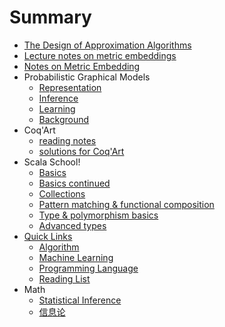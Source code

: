 # Summary
* [The Design of Approximation Algorithms](Algo/DAA.md)
* [Lecture notes on metric embeddings](Algo/metric_embedding.md)
* [Notes on Metric Embedding](Algo/metric_note.md)
* Probabilistic Graphical Models
  * [Representation](ML/PGM_1_Representation.md)
  * [Inference](ML/PGM_2_Inference.md)
  * [Learning](ML/PGM_3_Learning.md)
  * [Background](ML/PGM_A_Background.md)
* Coq'Art
  * [reading notes](PL/Coq/coq_art_note.md)
  * [solutions for Coq'Art](PL/Coq/coq_art_exercise.md)
* Scala School!
  * [Basics](PL/Scala/scala_school_basics.md)
  * [Basics continued](PL/Scala/scala_school_basics2.md)
  * [Collections](PL/Scala/scala_school_collections.md)
  * [Pattern matching & functional composition](PL/Scala/scala_school_PMFC.md)
  * [Type & polymorphism basics](PL/Scala/scala_school_type_basics.md)
  * [Advanced types](PL/Scala/scala_school_advanced_types.md)
* [Quick Links](Library/README.md)
  * [Algorithm](Library/Algo.md)
  * [Machine Learning](Library/ML.md)
  * [Programming Language](Library/PL.md)
  * [Reading List](Library/readinglist.md)
* Math
  * [Statistical Inference](Math/Statistical_Inference.md)
  * [信息论](Math/Element_of_Information_Theory.md)